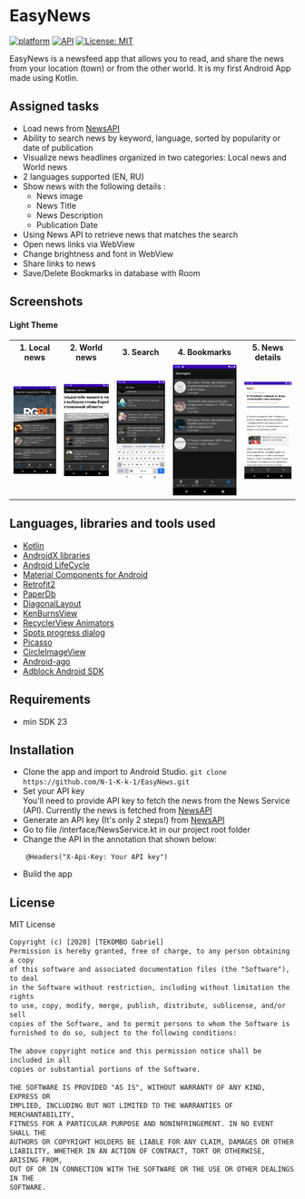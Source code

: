 # EasyNews
[![platform](https://img.shields.io/badge/platform-Android-yellow.svg)](https://www.android.com)
[![API](https://img.shields.io/badge/API-21%2B-brightgreen.svg?style=plastic)](https://android-arsenal.com/api?level=21)
[![License: MIT](https://img.shields.io/badge/License-MIT-red.svg)](https://opensource.org/licenses/MIT)

 EasyNews is a newsfeed app that allows you to read, and share the news from your location (town) or from the other world. 
 It is my first Android App made using Kotlin.

<a name="tasks"></a>
## Assigned tasks
- Load news from [NewsAPI](https://newsapi.org/)
- Ability to search news by keyword, language, sorted by popularity or date of publication
- Visualize news headlines organized in two categories: Local news and World news
- 2 languages supported (EN, RU)
- Show news with the following details :
    - News image
    - News Title
    - News Description
    - Publication Date
- Using News API to retrieve news that matches the search
- Open news links via WebView
- Change brightness and font in WebView
- Share links to news
- Save/Delete Bookmarks in database with Room

<a name="screenshots"></a>
## Screenshots

#### Light Theme
<table style="width:100%">
  <tr>
    <th>1. Local news</th>
    <th>2. World news</th>
    <th>3. Search</th>
    <th>4. Bookmarks</th>
    <th>5. News details</th>
  </tr>
  <tr>
    <td><img src="https://github.com/N-1-K-k-1/EasyNews/blob/master/screenshots/1.png"/></td>
    <td><img src="https://github.com/N-1-K-k-1/EasyNews/blob/master/screenshots/2.png"/></td>
    <td><img src="https://github.com/N-1-K-k-1/EasyNews/blob/master/screenshots/3.png"/></td>
    <td><img src="https://github.com/N-1-K-k-1/EasyNews/blob/master/screenshots/4.png"/></td>
    <td><img src="https://github.com/N-1-K-k-1/EasyNews/blob/master/screenshots/5.png"/></td>
  </tr>
   </table>

<a name="tools"></a>
## Languages, libraries and tools used

 * [Kotlin](https://kotlinlang.org/)
 * [AndroidX libraries](https://developer.android.com/jetpack/androidx)
 * [Android LifeCycle](https://developer.android.com/topic/libraries/architecture)
 * [Material Components for Android](https://github.com/material-components/material-components-android) 
 * [Retrofit2](https://github.com/square/retrofit)
 * [PaperDb](https://github.com/pilgr/Paper)
 * [DiagonalLayout](https://github.com/florent37/DiagonalLayout)
 * [KenBurnsView](https://github.com/flavioarfaria/KenBurnsView)
 * [RecyclerView Animators](https://github.com/wasabeef/recyclerview-animators)
 * [Spots progress dialog](https://github.com/dybarsky/spots-dialog)
 * [Picasso](https://github.com/square/picasso)
 * [CircleImageView](https://github.com/hdodenhof/CircleImageView)
 * [Android-ago](https://github.com/curioustechizen/android-ago)
 * [Adblock Android SDK](https://github.com/adblockplus/libadblockplus-android)
 
<a name="requirements"></a>
## Requirements
- min SDK 23

<a name="installation"></a>
## Installation

- Clone the app and import to Android Studio.
``git clone https://github.com/N-1-K-k-1/EasyNews.git``
- Set your API key  
You'll need to provide API key to fetch the news from the News Service (API). Currently the news is fetched from [NewsAPI](https://newsapi.org/)
- Generate an API key (It's only 2 steps!) from [NewsAPI](https://newsapi.org/)
- Go to file /interface/NewsService.kt in our project root folder
- Change the API in the annotation that shown below:
```
    @Headers("X-Api-Key: Your API key")
```
- Build the app 


<a name="license"></a>
## License

MIT License
```
Copyright (c) [2020] [TEKOMBO Gabriel]
Permission is hereby granted, free of charge, to any person obtaining a copy
of this software and associated documentation files (the "Software"), to deal
in the Software without restriction, including without limitation the rights
to use, copy, modify, merge, publish, distribute, sublicense, and/or sell
copies of the Software, and to permit persons to whom the Software is
furnished to do so, subject to the following conditions:

The above copyright notice and this permission notice shall be included in all
copies or substantial portions of the Software.

THE SOFTWARE IS PROVIDED "AS IS", WITHOUT WARRANTY OF ANY KIND, EXPRESS OR
IMPLIED, INCLUDING BUT NOT LIMITED TO THE WARRANTIES OF MERCHANTABILITY,
FITNESS FOR A PARTICULAR PURPOSE AND NONINFRINGEMENT. IN NO EVENT SHALL THE
AUTHORS OR COPYRIGHT HOLDERS BE LIABLE FOR ANY CLAIM, DAMAGES OR OTHER
LIABILITY, WHETHER IN AN ACTION OF CONTRACT, TORT OR OTHERWISE, ARISING FROM,
OUT OF OR IN CONNECTION WITH THE SOFTWARE OR THE USE OR OTHER DEALINGS IN THE
SOFTWARE.
```
